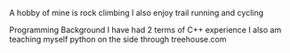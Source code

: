 A hobby of mine is rock climbing
I also enjoy trail running and cycling


Programming Background
I have had 2 terms of C++ experience
I also am teaching myself python on the side through treehouse.com
